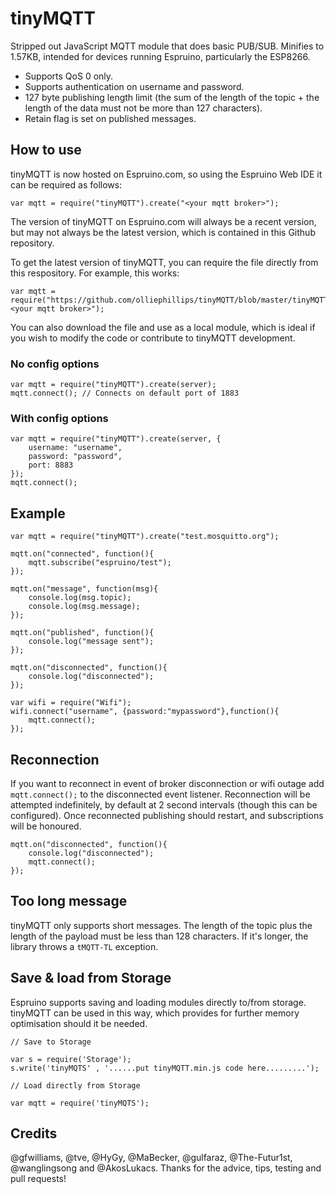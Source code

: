 # tinyMQTT

Stripped out JavaScript MQTT module that does basic PUB/SUB. Minifies to 1.57KB, intended for devices running Espruino, particularly the ESP8266.

- Supports QoS 0 only.
- Supports authentication on username and password.
- 127 byte publishing length limit (the sum of the length of the topic + the length of the data must not be more than 127 characters).
- Retain flag is set on published messages.

## How to use

tinyMQTT is now hosted on Espruino.com, so using the Espruino Web IDE it can be required as follows:

```
var mqtt = require("tinyMQTT").create("<your mqtt broker>");
```

The version of tinyMQTT on Espruino.com will always be a recent version, but may not always be the latest version, which is contained in this Github repository. 

To get the latest version of tinyMQTT, you can require the file directly from this respository. For example, this works:

```
var mqtt = require("https://github.com/olliephillips/tinyMQTT/blob/master/tinyMQTT.min.js").create("<your mqtt broker>");
```

You can also download the file and use as a local module, which is ideal if you wish to modify the code or contribute to tinyMQTT development.

### No config options

```
var mqtt = require("tinyMQTT").create(server);
mqtt.connect(); // Connects on default port of 1883
```
### With config options

```
var mqtt = require("tinyMQTT").create(server, {
	username: "username",
	password: "password",
	port: 8883
});
mqtt.connect();
```

## Example

```
var mqtt = require("tinyMQTT").create("test.mosquitto.org");

mqtt.on("connected", function(){
	mqtt.subscribe("espruino/test");
});

mqtt.on("message", function(msg){
	console.log(msg.topic);
	console.log(msg.message);
});

mqtt.on("published", function(){
	console.log("message sent");
});

mqtt.on("disconnected", function(){
	console.log("disconnected");
});

var wifi = require("Wifi");
wifi.connect("username", {password:"mypassword"},function(){
	mqtt.connect();
});
```

## Reconnection

If you want to reconnect in event of broker disconnection or wifi outage add ```mqtt.connect();``` to the disconnected event listener. Reconnection will be attempted indefinitely, by default at 2 second intervals (though this can be configured). Once reconnected publishing should restart, and subscriptions will be honoured.

```
mqtt.on("disconnected", function(){
	console.log("disconnected");
	mqtt.connect();
});

```

## Too long message

tinyMQTT only supports short messages. The length of the topic plus the length of the payload must be less than 128 characters. If it's longer, the library throws a `tMQTT-TL` exception.

## Save & load from Storage

Espruino supports saving and loading modules directly to/from storage. tinyMQTT can be used in this way, which provides for further memory optimisation should it be needed.

```
// Save to Storage 

var s = require('Storage');
s.write('tinyMQTS' , '......put tinyMQTT.min.js code here.........');

// Load directly from Storage

var mqtt = require('tinyMQTS');    
```

## Credits

@gfwilliams, @tve, @HyGy, @MaBecker, @gulfaraz, @The-Futur1st, @wanglingsong and @AkosLukacs. Thanks for the advice, tips, testing and pull requests!
